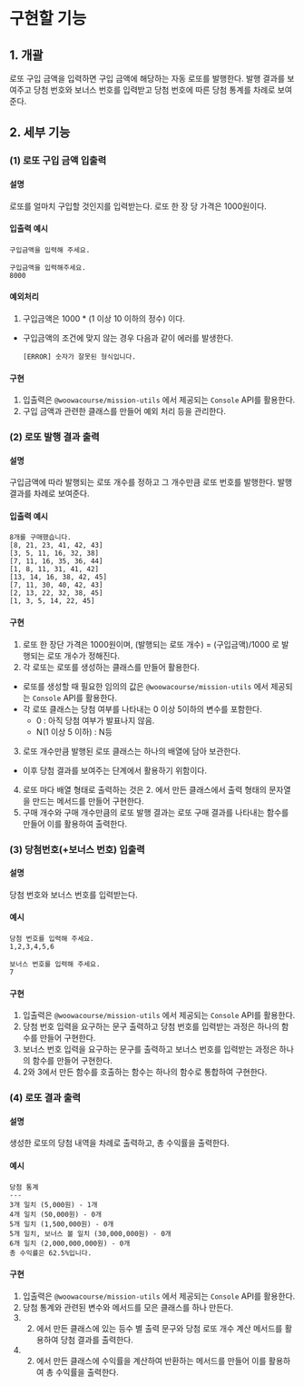 # 구현할 기능
## 1. 개괄
로또 구입 금액을 입력하면 구입 금액에 해당하는 자동 로또를 발행한다. 발행 결과를 보여주고 당첨 번호와 보너스 번호를 입력받고 당첨 번호에 따른 당첨 통계를 차례로 보여준다.

## 2. 세부 기능
### (1) 로또 구입 금액 입출력
#### 설명
로또를 얼마치 구입할 것인지를 입력받는다. 로또 한 장 당 가격은 1000원이다.
#### 입출력 예시
```
구입금액을 입력해 주세요.
```
```
구입금액을 입력해주세요.
8000
```
#### 예외처리
1. 구입금액은 1000 * (1 이상 10 이하의 정수) 이다.
  - 구입금액의 조건에 맞지 않는 경우 다음과 같이 에러를 발생한다.
    ```
    [ERROR] 숫자가 잘못된 형식입니다. 
    ```

#### 구현
1. 입출력은 `@woowacourse/mission-utils` 에서 제공되는 `Console` API를 활용한다.
2. 구입 금액과 관련한 클래스를 만들어 예외 처리 등을 관리한다.
### (2) 로또 발행 결과 출력
#### 설명
구입금액에 따라 발행되는 로또 개수를 정하고 그 개수만큼 로또 번호를 발행한다. 발행 결과를 차례로 보여준다.
#### 입출력 예시
```
8개를 구매했습니다.
[8, 21, 23, 41, 42, 43]
[3, 5, 11, 16, 32, 38]
[7, 11, 16, 35, 36, 44]
[1, 8, 11, 31, 41, 42]
[13, 14, 16, 38, 42, 45]
[7, 11, 30, 40, 42, 43]
[2, 13, 22, 32, 38, 45]
[1, 3, 5, 14, 22, 45]
```
#### 구현
1. 로또 한 장단 가격은 1000원이며, (발행되는 로또 개수) = (구입금액)/1000 로 발행되는 로또 개수가 정해진다.
2. 각 로또는 로또를 생성하는 클래스를 만들어 활용한다.
  - 로또를 생성할 때 필요한 임의의 값은 `@woowacourse/mission-utils` 에서 제공되는 `Console` API를 활용한다.
  - 각 로또 클래스는 당첨 여부를 나타내는 0 이상 5이하의 변수를 포함한다.
    - 0 : 아직 당첨 여부가 발표나지 않음.
    - N(1 이상 5 이하) : N등
3. 로또 개수만큼 발행된 로또 클래스는 하나의 배열에 담아 보관한다.
  - 이후 당첨 결과를 보여주는 단계에서 활용하기 위함이다.
4. 로또 마다 배열 형태로 출력하는 것은 2. 에서 만든 클래스에서 출력 형태의 문자열을 만드는 메서드를 만들어 구현한다.
5. 구매 개수와 구매 개수만큼의 로또 발행 결과는 로또 구매 결과를 나타내는 함수를 만들어 이를 활용하여 출력한다.

### (3) 당첨번호(+보너스 번호) 입출력
#### 설명
당첨 번호와 보너스 번호를 입력받는다.
#### 예시
```
당첨 번호를 입력해 주세요.
1,2,3,4,5,6

보너스 번호를 입력해 주세요.
7
```
#### 구현
1. 입출력은 `@woowacourse/mission-utils` 에서 제공되는 `Console` API를 활용한다.
2. 당첨 번호 입력을 요구하는 문구 출력하고 당첨 번호를 입력받는 과정은 하나의 함수를 만들어 구현한다.
3. 보너스 번호 입력을 요구하는 문구를 출력하고 보너스 번호를 입력받는 과정은 하나의 함수를 만들어 구현한다.
4. 2와 3에서 만든 함수를 호출하는 함수는 하나의 함수로 통합하여 구현한다.

### (4) 로또 결과 출력
#### 설명
생성한 로또의 당첨 내역을 차례로 출력하고, 총 수익률을 출력한다.

#### 예시
```
당첨 통계
---
3개 일치 (5,000원) - 1개
4개 일치 (50,000원) - 0개
5개 일치 (1,500,000원) - 0개
5개 일치, 보너스 볼 일치 (30,000,000원) - 0개
6개 일치 (2,000,000,000원) - 0개
총 수익률은 62.5%입니다.
```
#### 구현
1. 입출력은 `@woowacourse/mission-utils` 에서 제공되는 `Console` API를 활용한다.
2. 당첨 통계와 관련된 변수와 메서드를 모은 클래스를 하나 만든다.
3. 2. 에서 만든 클래스에 있는 등수 별 출력 문구와 당첨 로또 개수 계산 메서드를 활용하여 당첨 결과를 출력한다.
4. 2. 에서 만든 클래스에 수익률을 계산하여 반환하는 메서드를 만들어 이를 활용하여 총 수익률을 출력한다.
